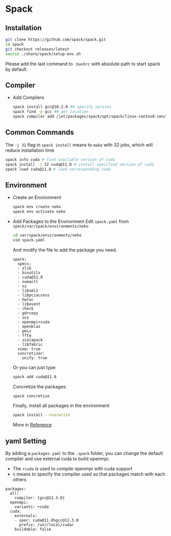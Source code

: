 # Spack
## Installation
```bash
git clone https://github.com/spack/spack.git
cd spack
git checkout releases/latest
source ./share/spack/setup-env.sh
```
Please add the last command to `.bashrc` with absolute path to start spack by default.

## Compiler
- Add Compilers
  ```bash
  spack install gcc@10.2.0 ## specify version
  spack find -p gcc ## get location
  spack compiler add /jet/packages/spack/opt/spack/linux-centos8-zen/gcc-8.3.1/gcc-10.2.0-tfzxq7udz2a53dmujvasy4uz33t27iwv ## or the location of any other compilers
  ```
## Common Commands
The `-j 32` flag in `spack install` means to `make` with 32 jobs, which will reduce installation time
```bash
spack info cuda # find available version of cuda
spack install -j 32 cuda@11.8 # install specified version of cuda
spack load cuda@11.8 # load corresponding cuda
```
## Environment
- Create an Environment
  ```bash
  spack env create neko
  spack env activate neko
  ```
- Add Packages to the Environment
    Edit `spack.yaml` from `spack/var/spack/environments/neko`
    ```bash
    cd var/spack/environments/neko
    vim spack.yaml
    ```
    And modify the file to add the package you need.
    ```
    spack:
      specs:
      - zlib
      - binutils
      - cuda@11.8
      - numactl
      - xz
      - libxml2
      - libpciaccess
      - hwloc
      - libevent
      - check
      - gdrcopy
      - ucx
      - openmpi+cuda
      - openblas
      - pmix
      - fftw
      - scalapack
      - libfabric
      view: true
      concretizer:
        unify: true
    ```
    Or you can just type
    ```bash
    spack add cuda@11.8
    ```
    Concretize the packages:
    ```bash
    spack concretize
    ```
    Finally, install all packages in the environment
    ```bash
    spack install --overwrite
    ```

  More in [Reference](https://chtc.cs.wisc.edu/uw-research-computing/hpc-spack-install)

## yaml Setting
By adding a `packages.yaml` to the `.spack` folder, you can change the default compiler and use external cuda to build openmpi.

- The `+cuda` is used to compile openmpi with cuda support
- `%` means to specify the compiler used so that packages match with each others
```
packages:
  all:
    compiler: [gcc@12.3.0]
  openmpi:
    variants: +cuda
  cuda:
    externals:
    - spec: cuda@11.8%gcc@12.3.0
      prefix: /usr/local/cuda/
    buildable: false
```
